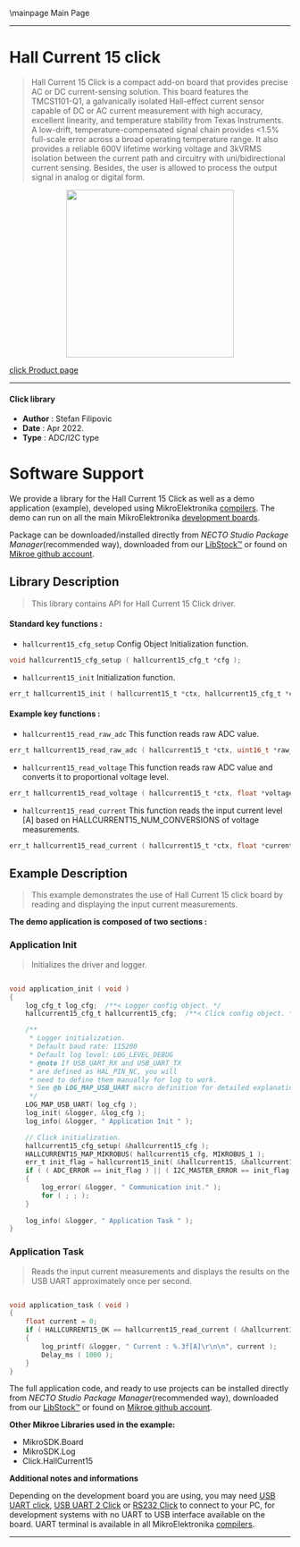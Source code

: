 \mainpage Main Page

---
# Hall Current 15 click

> Hall Current 15 Click is a compact add-on board that provides precise AC or DC current-sensing solution. This board features the TMCS1101-Q1, a galvanically isolated Hall-effect current sensor capable of DC or AC current measurement with high accuracy, excellent linearity, and temperature stability from Texas Instruments. A low-drift, temperature-compensated signal chain provides <1.5% full-scale error across a broad operating temperature range. It also provides a reliable 600V lifetime working voltage and 3kVRMS isolation between the current path and circuitry with uni/bidirectional current sensing. Besides, the user is allowed to process the output signal in analog or digital form.

<p align="center">
  <img src="https://download.mikroe.com/images/click_for_ide/hallcurrent15_click.png" height=300px>
</p>

[click Product page](https://www.mikroe.com/hall-current-15-click)

---


#### Click library

- **Author**        : Stefan Filipovic
- **Date**          : Apr 2022.
- **Type**          : ADC/I2C type


# Software Support

We provide a library for the Hall Current 15 Click
as well as a demo application (example), developed using MikroElektronika
[compilers](https://www.mikroe.com/necto-studio).
The demo can run on all the main MikroElektronika [development boards](https://www.mikroe.com/development-boards).

Package can be downloaded/installed directly from *NECTO Studio Package Manager*(recommended way), downloaded from our [LibStock&trade;](https://libstock.mikroe.com) or found on [Mikroe github account](https://github.com/MikroElektronika/mikrosdk_click_v2/tree/master/clicks).

## Library Description

> This library contains API for Hall Current 15 Click driver.

#### Standard key functions :

- `hallcurrent15_cfg_setup` Config Object Initialization function.
```c
void hallcurrent15_cfg_setup ( hallcurrent15_cfg_t *cfg );
```

- `hallcurrent15_init` Initialization function.
```c
err_t hallcurrent15_init ( hallcurrent15_t *ctx, hallcurrent15_cfg_t *cfg );
```

#### Example key functions :

- `hallcurrent15_read_raw_adc` This function reads raw ADC value.
```c
err_t hallcurrent15_read_raw_adc ( hallcurrent15_t *ctx, uint16_t *raw_adc );
```

- `hallcurrent15_read_voltage` This function reads raw ADC value and converts it to proportional voltage level.
```c
err_t hallcurrent15_read_voltage ( hallcurrent15_t *ctx, float *voltage );
```

- `hallcurrent15_read_current` This function reads the input current level [A] based on HALLCURRENT15_NUM_CONVERSIONS of voltage measurements.
```c
err_t hallcurrent15_read_current ( hallcurrent15_t *ctx, float *current );
```

## Example Description

> This example demonstrates the use of Hall Current 15 click board by reading and displaying the input current measurements.

**The demo application is composed of two sections :**

### Application Init

> Initializes the driver and logger.

```c

void application_init ( void )
{
    log_cfg_t log_cfg;  /**< Logger config object. */
    hallcurrent15_cfg_t hallcurrent15_cfg;  /**< Click config object. */

    /** 
     * Logger initialization.
     * Default baud rate: 115200
     * Default log level: LOG_LEVEL_DEBUG
     * @note If USB_UART_RX and USB_UART_TX 
     * are defined as HAL_PIN_NC, you will 
     * need to define them manually for log to work. 
     * See @b LOG_MAP_USB_UART macro definition for detailed explanation.
     */
    LOG_MAP_USB_UART( log_cfg );
    log_init( &logger, &log_cfg );
    log_info( &logger, " Application Init " );

    // Click initialization.
    hallcurrent15_cfg_setup( &hallcurrent15_cfg );
    HALLCURRENT15_MAP_MIKROBUS( hallcurrent15_cfg, MIKROBUS_1 );
    err_t init_flag = hallcurrent15_init( &hallcurrent15, &hallcurrent15_cfg );
    if ( ( ADC_ERROR == init_flag ) || ( I2C_MASTER_ERROR == init_flag ) )
    {
        log_error( &logger, " Communication init." );
        for ( ; ; );
    }
    
    log_info( &logger, " Application Task " );
}

```

### Application Task

> Reads the input current measurements and displays the results on the USB UART approximately once per second.

```c

void application_task ( void )
{
    float current = 0;
    if ( HALLCURRENT15_OK == hallcurrent15_read_current ( &hallcurrent15, &current ) ) 
    {
        log_printf( &logger, " Current : %.3f[A]\r\n\n", current );
        Delay_ms ( 1000 );
    }
}

```

The full application code, and ready to use projects can be installed directly from *NECTO Studio Package Manager*(recommended way), downloaded from our [LibStock&trade;](https://libstock.mikroe.com) or found on [Mikroe github account](https://github.com/MikroElektronika/mikrosdk_click_v2/tree/master/clicks).

**Other Mikroe Libraries used in the example:**

- MikroSDK.Board
- MikroSDK.Log
- Click.HallCurrent15

**Additional notes and informations**

Depending on the development board you are using, you may need
[USB UART click](https://www.mikroe.com/usb-uart-click),
[USB UART 2 Click](https://www.mikroe.com/usb-uart-2-click) or
[RS232 Click](https://www.mikroe.com/rs232-click) to connect to your PC, for
development systems with no UART to USB interface available on the board. UART
terminal is available in all MikroElektronika
[compilers](https://shop.mikroe.com/compilers).

---
